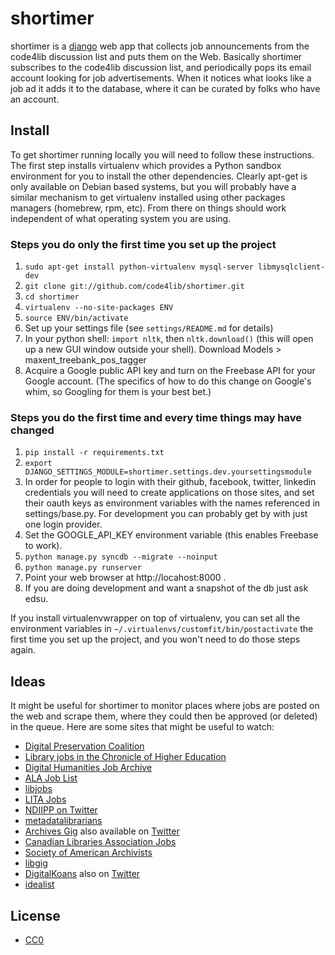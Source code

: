 shortimer
=========

shortimer is a [django](http://www.djangoproject.com) web app that collects job 
announcements from the code4lib discussion list and puts them on the Web. 
Basically shortimer subscribes to the code4lib discussion list, and periodically
pops its email account looking for job advertisements. When it notices what
looks like a job ad it adds it to the database, where it can be curated by
folks who have an account.

Install
-------

To get shortimer running locally you will need to follow these instructions. 
The first step installs virtualenv which provides a Python sandbox environment 
for you to install the other dependencies. Clearly apt-get is only available 
on Debian based systems, but you will probably have a similar mechanism to 
get virtualenv installed using other packages managers (homebrew, rpm, etc).
From there on things should work independent of what operating system you are
using.

### Steps you do only the first time you set up the project
1. `sudo apt-get install python-virtualenv mysql-server libmysqlclient-dev`
1. `git clone git://github.com/code4lib/shortimer.git`
1. `cd shortimer`
1. `virtualenv --no-site-packages ENV`
1. `source ENV/bin/activate`
1. Set up your settings file (see `settings/README.md` for details)
1. In your python shell: `import nltk`, then `nltk.download()` (this will open up a new GUI window outside your shell). Download Models > maxent_treebank_pos_tagger
1. Acquire a Google public API key and turn on the Freebase API for your Google account. (The specifics of how to do this change on Google's whim, so Googling for them is your best bet.)

### Steps you do the first time and every time things may have changed
1. `pip install -r requirements.txt`
1. `export DJANGO_SETTINGS_MODULE=shortimer.settings.dev.yoursettingsmodule` 
1. In order for people to login with their github, facebook, twitter, linkedin
credentials you will need to create applications on those sites, and set their oauth keys as environment variables with the names referenced in settings/base.py. For development you can probably get by with just one login provider.
1. Set the GOOGLE_API_KEY environment variable (this enables Freebase to work).
1. `python manage.py syncdb --migrate --noinput`
1. `python manage.py runserver`
1. Point your web browser at http://locahost:8000 .
1. If you are doing development and want a snapshot of the db just ask edsu.

If you install virtualenvwrapper on top of virtualenv, you can set all the environment variables in `~/.virtualenvs/customfit/bin/postactivate` the first time you set up the project, and you won't need to do those steps again.

Ideas
-----

It might be useful for shortimer to monitor places where jobs are posted on the
web and scrape them, where they could then be approved (or deleted) in the queue. Here are some sites that might be useful to watch:

* [Digital Preservation Coalition](http://www.dpconline.org/newsroom/vacancies)
* [Library jobs in the Chronicle of Higher Education](http://chronicle.com/jobSearch?searchQueryString=&search_sortedBy=publicationDate+DESC&facetName%5B0%5D=jobadposition&facetName%5B1%5D=jobadcategory&facetValue%5B0%5D=54&facetValue%5B1%5D=58&facetCaption%5B0%5D=Professional+fields&facetCaption%5B1%5D=Library%2F+information+sciences&omni_mfs=true)
* [Digital Humanities Job Archive](http://jobs.lofhm.org/)
* [ALA Job List](http://joblist.ala.org/)
* [libjobs](http://infoserv.inist.fr/wwsympa.fcgi/subrequest/libjobs)
* [LITA Jobs](http://www.ala.org/lita/professional/jobs/looking)
* [NDIIPP on Twitter](https://twitter.com/#!/ndiipp)
* [metadatalibrarians](http://lists.monarchos.com/listinfo.cgi/metadatalibrarians-monarchos.com)
* [Archives Gig](http://archivesgig.livejournal.com/) also available on [Twitter](https://twitter.com/#!/archivesgig)
* [Canadian Libraries Association Jobs](http://www.cla.ca/AM/Template.cfm?Section=Job_Search&Template=/CM/HTMLDisplay.cfm&ContentID=1964)
* [Society of American Archivists](http://careers.archivists.org/)
* [libgig](http://publicboard.libgig.com/)
* [DigitalKoans](http://digital-scholarship.org/digitalkoans/category/digital-library-jobs/) also on [Twitter](https://twitter.com/DigitalKoans)
* [idealist](http://www.idealist.org/)

License
-------

* [CC0](https://creativecommons.org/about/cc0)
